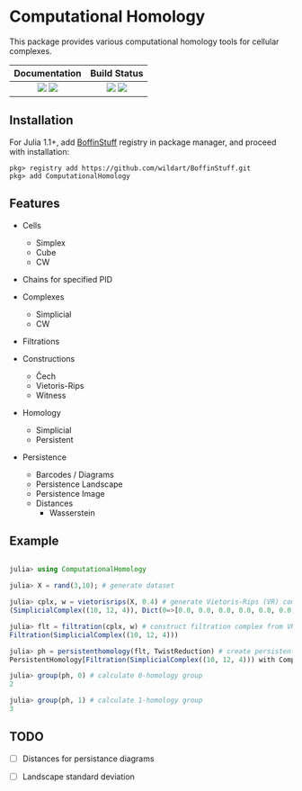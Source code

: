 # Computational Homology

This package provides various computational homology tools for cellular complexes.

| **Documentation**                                                               | **Build Status**                                                                                |
|:-------------------------------------------------------------------------------:|:-----------------------------------------------------------------------------------------------:|
| [![][docs-stable-img]][docs-stable-url] [![][docs-dev-img]][docs-dev-url] | [![][travis-img]][travis-url] [![][coverage-img]][coverage-url] |


## Installation

For Julia 1.1+, add [BoffinStuff](https://github.com/wildart/BoffinStuff.git) registry in package manager, and proceed with installation:

```
pkg> registry add https://github.com/wildart/BoffinStuff.git
pkg> add ComputationalHomology
```

## Features

- Cells

    - Simplex
    - Cube
    - CW

- Chains for specified PID

- Complexes

    - Simplicial
    - CW

- Filtrations

- Constructions

    - Čech
    - Vietoris-Rips
    - Witness

- Homology

    - Simplicial
    - Persistent

- Persistence

    - Barcodes / Diagrams
    - Persistence Landscape
    - Persistence Image
    - Distances
        - Wasserstein


## Example
```julia

julia> using ComputationalHomology

julia> X = rand(3,10); # generate dataset

julia> cplx, w = vietorisrips(X, 0.4) # generate Vietoris-Rips (VR) complex
(SimplicialComplex((10, 12, 4)), Dict(0=>[0.0, 0.0, 0.0, 0.0, 0.0, 0.0, 0.0, 0.0, 0.0, 0.0],2=>[0.338893, 0.28014, 0.384243, 0.380966],1=>[0.338893, 0.321811, 0.304665, 0.310862, 0.27196, 0.28014, 0.366947, 0.380966, 0.191768, 0.384243, 0.359153, 0.365016]))

julia> flt = filtration(cplx, w) # construct filtration complex from VR complex
Filtration(SimplicialComplex((10, 12, 4)))

julia> ph = persistenthomology(flt, TwistReduction) # create persistent homology object with specific computation method
PersistentHomology[Filtration(SimplicialComplex((10, 12, 4))) with ComputationalHomology.TwistReduction]

julia> group(ph, 0) # calculate 0-homology group
2

julia> group(ph, 1) # calculate 1-homology group
3
```

## TODO
- [ ] Distances for persistance diagrams
- [ ] Landscape standard deviation


[docs-dev-img]: https://img.shields.io/badge/docs-dev-blue.svg
[docs-dev-url]: https://wildart.github.io/ComputationalHomology.jl/dev

[docs-stable-img]: https://img.shields.io/badge/docs-stable-blue.svg
[docs-stable-url]: https://wildart.github.io/ComputationalHomology.jl/stable

[travis-img]: https://travis-ci.org/wildart/ComputationalHomology.jl.svg?branch=master
[travis-url]: https://travis-ci.org/wildart/ComputationalHomology.jl

[coverage-img]: https://img.shields.io/coveralls/wildart/ComputationalHomology.jl.svg
[coverage-url]: https://coveralls.io/r/wildart/ComputationalHomology.jl?branch=master

[issues-url]: https://github.com/wildart/ComputationalHomology.jl/issues
